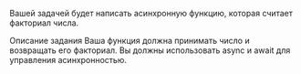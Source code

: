 Вашей задачей будет написать асинхронную функцию, которая считает факториал числа.

Описание задания
Ваша функция должна принимать число и возвращать его факториал.
Вы должны использовать async и await для управления асинхронностью.
